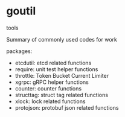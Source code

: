 # goutil
tools

Summary of commonly used codes for work


packages:
  * etcdutil: etcd related functions
  * require: unit test helper functions
  * throttle: Token Bucket Current Limiter
  * xgrpc: gRPC helper functions
  * counter: counter functions
  * structtag: struct tag related functions
  * xlock: lock related functions
  * protojson: protobuf json related functions